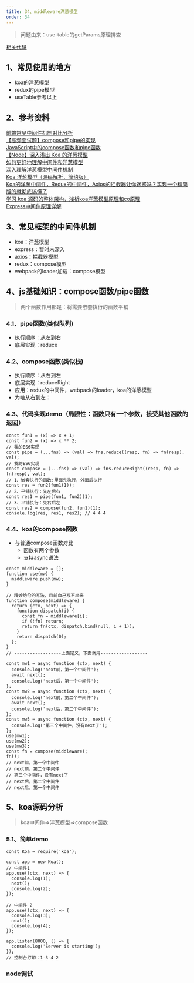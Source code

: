 ```yaml
---
title: 34、middleware洋葱模型
order: 34
---
```

> 问题由来：use-table的getParams原理排查

[相关代码](https://github.com/ahooksjs/useTable/blob/v0.2.14/packages/use-query-display/src/index.ts#L70)
## 1、常见使用的地方
+ koa的洋葱模型
+ redux的pipe模型
+ useTable参考以上
 
## 2、参考资料
[前端常见中间件机制对比分析](https://juejin.cn/post/6882751879118323719)  
[【高频面试题】compose和pipe的实现](https://juejin.cn/post/7008089093775048735)  
[JavaScript中的compose函数和pipe函数](https://juejin.cn/post/6844904061821517832)  
[【Node】深入浅出 Koa 的洋葱模型](https://juejin.cn/post/7012031464237694983)  
[如何更好地理解中间件和洋葱模型](https://juejin.cn/post/6890259747866411022)  
[深入理解洋葱模型中间件机制](https://juejin.cn/post/6844904025767280648)  
[Koa 洋葱模型（源码解析，简约版）](https://juejin.cn/post/6844904121858785294)    
[Koa的洋葱中间件，Redux的中间件，Axios的拦截器让你迷惑吗？实现一个精简版的就彻底搞懂了](https://juejin.cn/post/6844904039608500237)  
[学习 koa 源码的整体架构，浅析koa洋葱模型原理和co原理](https://juejin.cn/post/6844904088220467213)  
[Express中间件原理详解](https://juejin.cn/post/6844903573663416334)
 ## 3、常见框架的中间件机制
 + koa：洋葱模型
 + express：暂时未深入
 + axios：拦截器模型
 + redux：compose模型
 + webpack的loader加载：compose模型

 ## 4、js基础知识：compose函数/pipe函数
> 两个函数作用都是：将需要嵌套执行的函数平铺

### 4.1、pipe函数(类似队列)
+ 执行顺序：从左到右
+ 底层实现：reduce
### 4.2、compose函数(类似栈)
+ 执行顺序：从右到左
+ 底层实现：reduceRight
+ 应用：redux的中间件，webpack的loader，koa的洋葱模型
+ 为啥从右到左：

### 4.3、代码实现demo（局限性：函数只有一个参数，接受其他函数的返回）

```
const fun1 = (x) => x + 1;
const fun2 = (x) => x ** 2;
// 我的ES6实现
const pipe = (...fns) => (val) => fns.reduce((resp, fn) => fn(resp), val);
// 我的ES6实现
const compose = (...fns) => (val) => fns.reduceRight((resp, fn) => fn(resp), val);
// 1、嵌套执行的函数:里面先执行，外面后执行
const res = fun2(fun1(1));
// 2、平铺执行：先左后右
const res1 = pipe(fun1, fun2)(1);
// 3、平铺执行：先右后左
const res2 = compose(fun2, fun1)(1);
console.log(res, res1, res2); // 4 4 4
```
### 4.4、koa的compose函数
+ 与普通compose函数对比
    + 函数有两个参数
    + 支持async语法

```
const middleware = [];
function use(mw) {
  middleware.push(mw);
}

// 精妙绝伦的写法，目前自己写不出来
function compose(middleware) {
  return (ctx, next) => {
    function dispatch(i) {
      const fn = middleware[i];
      if (!fn) return;
      return fn(ctx, dispatch.bind(null, i + 1));
    }
    return dispatch(0);
  };
}
// ------------------上面定义，下面调用------------------

const mw1 = async function (ctx, next) {
  console.log('next前，第一个中间件');
  await next();
  console.log('next后，第一个中间件');
};
const mw2 = async function (ctx, next) {
  console.log('next前，第二个中间件');
  await next();
  console.log('next后，第二个中间件');
};
const mw3 = async function (ctx, next) {
  console.log('第三个中间件，没有next了');
};
use(mw1);
use(mw2);
use(mw3);
const fn = compose(middleware);
fn();
// next前，第一个中间件
// next前，第二个中间件
// 第三个中间件，没有next了
// next后，第二个中间件
// next后，第一个中间件

```
## 5、koa源码分析
> koa中间件=>洋葱模型=>compose函数
### 5.1、简单demo
```
const Koa = require('koa');

const app = new Koa();
// 中间件1
app.use((ctx, next) => {
  console.log(1);
  next();
  console.log(2);
});

// 中间件 2
app.use((ctx, next) => {
  console.log(3);
  next();
  console.log(4);
});

app.listen(8000, () => {
  console.log('Server is starting');
});
// 控制台打印：1-3-4-2
```
### node调试
